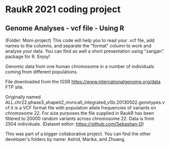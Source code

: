# RaukR 2021 coding project
## Genome Analyses - vcf file - Using R

(Folder: Moni-project)
This code will help you to read your .vcf file, add names to the columns, and separate the "format" column to work and analyse your data. 
You can find as well a short presentation using "xarigan" package for R. Enjoy!

Genomic data from one human chromosome in a number of individuals coming from different populations.

File downloaded from the IGSR https://www.internationalgenome.org/data FTP site.

Originally named ALL.chr22.phase3_shapeit2_mvncall_integrated_v5b.20130502.genotypes.vcf it is a VCF format file with population allele frequencies of variants on chromosome 22. For size purposes the file supplied in RaukR has been filtered to 20000 random variants across chromosome 22. Data is from 2504 individuals. (Dataset editor: https://github.com/Sebastian-D)

This was part of a bigger collaborative project. You can find the other developer's folders by name: Astrid, Marika, and Zhuang. 


